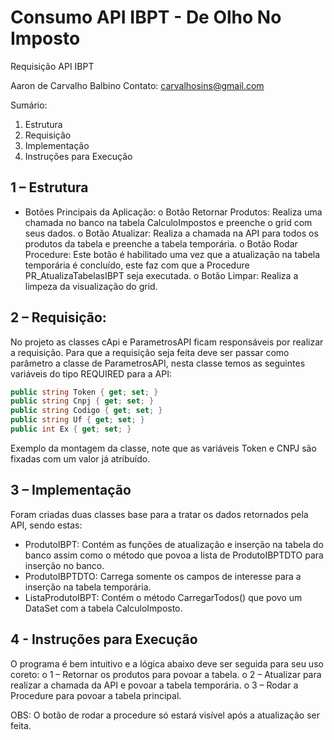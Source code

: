 # Consumo API IBPT - De Olho No Imposto
 
Requisição API IBPT

Aaron de Carvalho Balbino 
Contato: carvalhosins@gmail.com


Sumário:

1.	Estrutura
2.	Requisição 
3.	Implementação
4.	Instruções para Execução


## 1 – Estrutura
  

- Botões Principais da Aplicação:
o Botão Retornar Produtos: Realiza uma chamada no banco na tabela CalculoImpostos e preenche o grid com seus dados.
o Botão Atualizar: Realiza a chamada na API para todos os produtos da tabela e preenche a tabela temporária.
o Botão Rodar Procedure: Este botão é habilitado uma vez que a atualização na tabela temporária é concluído,  este faz com que a Procedure PR_AtualizaTabelasIBPT seja executada.
o Botão Limpar: Realiza a limpeza da visualização do grid.


## 2 – Requisição:
No projeto as classes cApi e ParametrosAPI ficam responsáveis por realizar a requisição.
Para que a requisição seja feita deve ser passar como parâmetro a classe de ParametrosAPI, nesta classe temos as seguintes variáveis do tipo REQUIRED para a API:
``` c#
public string Token { get; set; }
public string Cnpj { get; set; }
public string Codigo { get; set; }
public string Uf { get; set; }
public int Ex { get; set; }
```

Exemplo da montagem da classe, note que as variáveis Token e CNPJ são fixadas com um valor já atribuído.
 

## 3 – Implementação

Foram criadas duas classes base para a tratar os dados retornados pela API, sendo estas:
- ProdutoIBPT: Contém as funções de atualização e inserção na tabela do banco assim como o método que povoa a lista de ProdutoIBPTDTO para inserção no banco.
- ProdutoIBPTDTO: Carrega somente os campos de interesse para a inserção na tabela temporária.
- ListaProdutoIBPT: Contém o método CarregarTodos() que povo um DataSet com a tabela CalculoImposto.


## 4 - Instruções para Execução

O  programa é bem intuitivo e a lógica abaixo deve ser seguida para seu uso coreto:
o 1 – Retornar os produtos para povoar a tabela.
o 2 – Atualizar para realizar a chamada da API e povoar a tabela temporária.
o 3 – Rodar a Procedure para povoar a tabela principal.

OBS: O botão de rodar a procedure só estará visível após a atualização ser feita.
